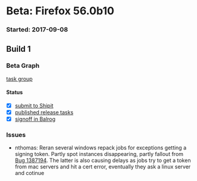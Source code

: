 # Beta: Firefox 56.0b10

### Started: 2017-09-08

## Build 1

### Beta Graph
[task group](https://tools.taskcluster.net/push-inspector/#/EHY3xqeoQBahX6PVt4KKfg)


#### Status
- [x] [submit to Shipit](https://wiki.mozilla.org/Release:Release_Automation_on_Mercurial:Starting_a_Release#Submit_to_Ship_It)
- [x] [published release tasks](../how-tos/relpro.md#4-publish-release)
- [x] [signoff in Balrog](../how-tos/relpro.md#3-signoffs)

### Issues
- nthomas: Reran several windows repack jobs for exceptions getting a signing token. Partly spot instances disappearing, partly fallout from [Bug 1387194](https://bugzil.la/1387194). The latter is also causing delays as jobs try to get a token from mac servers and hit a cert error, eventually they ask a linux server and cotinue


